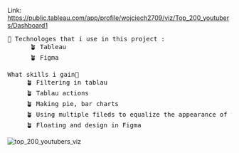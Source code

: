 Link: https://public.tableau.com/app/profile/wojciech2709/viz/Top_200_youtubers/Dashboard1
<pre>
🌵 Technologes that i use in this project :
      🪴 Tableau
      🪴 Figma
    
What skills i gain🤔
     🪴 Filtering in tablau
     🪴 Tablau actions
     🪴 Making pie, bar charts
     🪴 Using multiple fileds to equalize the appearance of the dashboard
     🪴 Floating and design in Figma
</pre>     
![top_200_youtubers_viz](https://user-images.githubusercontent.com/98957777/184968616-04ccd001-82fc-4f71-95f2-0884a6cf426a.png)
